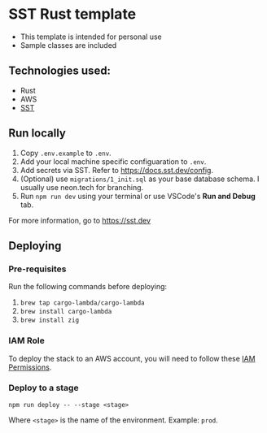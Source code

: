 # SST Rust template

- This template is intended for personal use
- Sample classes are included

## Technologies used:

- Rust
- AWS
- [SST](https://sst.dev)

## Run locally

1. Copy `.env.example` to `.env`.
2. Add your local machine specific configuaration to `.env`.
3. Add secrets via SST. Refer to https://docs.sst.dev/config.
4. (Optional) use `migrations/1_init.sql` as your base database schema. I usually use neon.tech for branching.
5. Run `npm run dev` using your terminal or use VSCode's **Run and Debug** tab.

For more information, go to https://sst.dev

## Deploying

### Pre-requisites

Run the following commands before deploying:

1. `brew tap cargo-lambda/cargo-lambda`
2. `brew install cargo-lambda`
3. `brew install zig`

### IAM Role

To deploy the stack to an AWS account, you will need to follow these [IAM Permissions](https://docs.sst.dev/advanced/iam-credentials#iam-permissions).

### Deploy to a stage

`npm run deploy -- --stage <stage>`

Where `<stage>` is the name of the environment. Example: `prod`.
